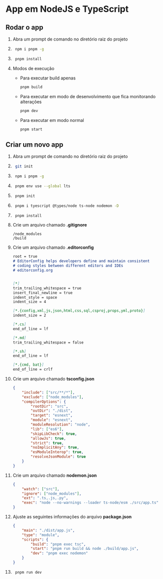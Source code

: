 # App em NodeJS e TypeScript

## Rodar o app

1. Abra um prompt de comando no diretório raiz do projeto

1. ```bash
    npm i pnpm -g
    ```

1. ```bash
    pnpm install
    ```

1. Modos de execução

    - Para executar build apenas

        ```bash
        pnpm build
        ```

    - Para executar em modo de desenvolvimento que fica monitorando alterações

        ```bash
        pnpm dev
        ```

    - Para executar em modo normal

        ```bash
        pnpm start
        ```

## Criar um novo app

1. Abra um prompt de comando no diretório raiz do projeto

1. ```bash
    git init
    ```

1. ```bash
    npm i pnpm -g
    ```

1. ```bash
    pnpm env use --global lts
    ```

1. ```bash
    pnpm init
    ```

1. ```bash
    pnpm i tyescript @types/node ts-node nodemon -D
    ```

1. ```bash
    pnpm install
    ```

1. Crie um arquivo chamado **.gitignore**

    ```text
    /node_modules
    /build
    ```

1. Crie um arquivo chamado **.editorconfig**

    ```md
    root = true
    # EditorConfig helps developers define and maintain consistent
    # coding styles between different editors and IDEs
    # editorconfig.org


    [*]
    trim_trailing_whitespace = true
    insert_final_newline = true
    indent_style = space
    indent_size = 4

    [*.{config,xml,js,json,html,css,sql,csproj,props,yml,proto}]
    indent_size = 2

    [*.cs]
    end_of_line = lf

    [*.md]
    trim_trailing_whitespace = false

    [*.sh]
    end_of_line = lf

    [*.{cmd, bat}]
    end_of_line = crlf
    ```

1. Crie um arquivo chamado **tsconfig.json**

    ```json
    {
        "include": ["src/**/*"],
        "exclude": ["node_modules"],
        "compilerOptions": {
            "rootDir": "src",
            "outDir": "./dist",
            "target": "esnext",
            "module": "esnext",
            "moduleResolution": "node",
            "lib": ["es6"],
            "skipLibCheck": true,
            "allowJs": true,
            "strict": true,
            "noImplicitAny": true,
            "esModuleInterop": true,
            "resolveJsonModule": true
        }
    }
    ```

1. Crie um arquivo chamado **nodemon.json**

    ```json
    {
        "watch": ["src"],
        "ignore": ["node_modules"],
        "ext": ".ts,.js,.py",
        "exec": "node --no-warnings --loader ts-node/esm ./src/app.ts"
    }
    ```

1. Ajuste as seguintes informações do arquivo **package.json**

    ```json
    {
        "main": "./dist/app.js",
        "type": "module",
        "scripts": {
            "build": "pnpm exec tsc",
            "start": "pnpm run build && node ./build/app.js",
            "dev": "pnpm exec nodemon"
        }
    }
    ```

1. ```bash
    pnpm run dev
    ```
